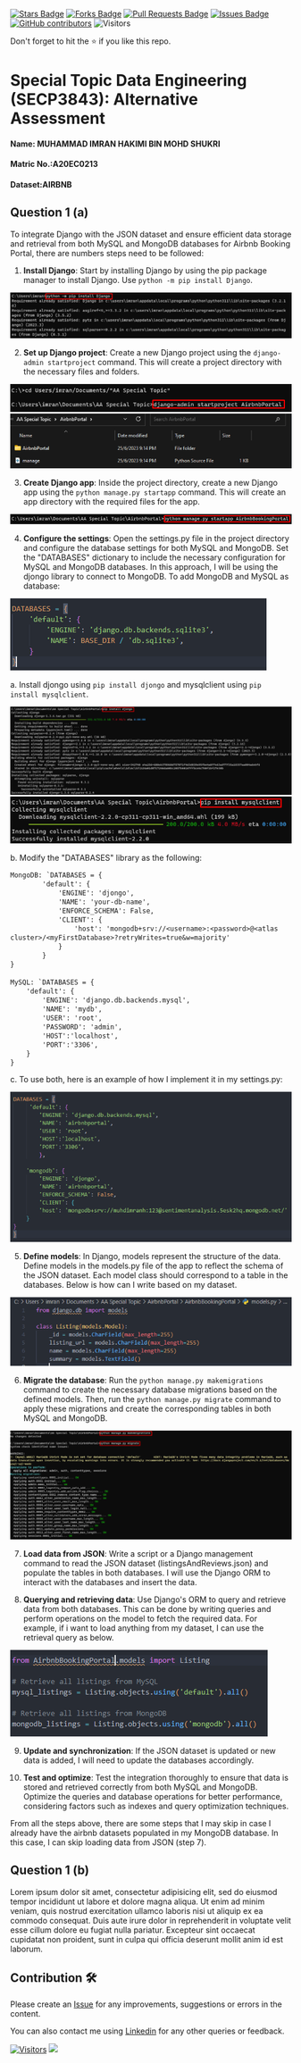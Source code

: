<a href="https://github.com/drshahizan/SECP3843/stargazers"><img src="https://img.shields.io/github/stars/drshahizan/SECP3843" alt="Stars Badge"/></a>
<a href="https://github.com/drshahizan/SECP3843/network/members"><img src="https://img.shields.io/github/forks/drshahizan/SECP3843" alt="Forks Badge"/></a>
<a href="https://github.com/drshahizan/SECP3843/pulls"><img src="https://img.shields.io/github/issues-pr/drshahizan/SECP3843" alt="Pull Requests Badge"/></a>
<a href="https://github.com/drshahizan/SECP3843/issues"><img src="https://img.shields.io/github/issues/drshahizan/SECP3843" alt="Issues Badge"/></a>
<a href="https://github.com/drshahizan/SECP3843/graphs/contributors"><img alt="GitHub contributors" src="https://img.shields.io/github/contributors/drshahizan/SECP3843?color=2b9348"></a>
![Visitors](https://api.visitorbadge.io/api/visitors?path=https%3A%2F%2Fgithub.com%2Fdrshahizan%2FSECP3843&labelColor=%23d9e3f0&countColor=%23697689&style=flat)


Don't forget to hit the :star: if you like this repo.

# Special Topic Data Engineering (SECP3843): Alternative Assessment

#### Name: MUHAMMAD IMRAN HAKIMI BIN MOHD SHUKRI
#### Matric No.:A20EC0213
#### Dataset:AIRBNB

## Question 1 (a)

To integrate Django with the JSON dataset and ensure efficient data storage and retrieval from both MySQL and MongoDB databases for Airbnb Booking Portal, there are numbers steps need to be followed:

1. **Install Django**: Start by installing Django by using the pip package manager to install Django. Use `python -m pip install Django`.

![Q1](files/images/q1_1.png)

2. **Set up Django project**: Create a new Django project using the `django-admin startproject` command. This will create a project directory with the necessary files and folders.

![Q1](files/images/q1_2.png)
![Q1](files/images/q1_3.png)

3. **Create Django app**: Inside the project directory, create a new Django app using the `python manage.py startapp` command. This will create an app directory with the required files for the app.

![Q1](files/images/q1_4.png)

4. **Configure the settings**: Open the settings.py file in the project directory and configure the database settings for both MySQL and MongoDB. Set the "DATABASES" dictionary to include the necessary configuration for MySQL and MongoDB databases. In this approach, I will be using the djongo library to connect to MongoDB. To add MongoDB and MySQL as database:

![Q1](files/images/q1_5.png)

a. Install djongo using `pip install djongo` and mysqlclient using `pip install mysqlclient`.

![Q1](files/images/q1_6.png)![Q1](files/images/q1_7.png)

b. Modify the "DATABASES" library as the following:

```
MongoDB: `DATABASES = {
        'default': {
            'ENGINE': 'djongo',
            'NAME': 'your-db-name',
            'ENFORCE_SCHEMA': False,
            'CLIENT': {
                'host': 'mongodb+srv://<username>:<password>@<atlas cluster>/<myFirstDatabase>?retryWrites=true&w=majority'
            }  
        }
}

MySQL: `DATABASES = {
	'default': {
		'ENGINE': 'django.db.backends.mysql',
		'NAME': 'mydb',
		'USER': 'root',
		'PASSWORD': 'admin',
		'HOST':'localhost',
		'PORT':'3306',
	}
}
```

c. To use both, here is an example of how I implement it in my settings.py:

![Q1](files/images/q1_8.png)

5. **Define models**: In Django, models represent the structure of the data. Define models in the models.py file of the app to reflect the schema of the JSON dataset. Each model class should correspond to a table in the databases. Below is how can I write based on my dataset.

![Q1](files/images/q1_10.png)

6. **Migrate the database**: Run the `python manage.py makemigrations` command to create the necessary database migrations based on the defined models. Then, run the `python manage.py migrate` command to apply these migrations and create the corresponding tables in both MySQL and MongoDB.

![Q1](files/images/q1_9.png)

7. **Load data from JSON**: Write a script or a Django management command to read the JSON dataset (listingsAndReviews.json) and populate the tables in both databases. I will use the Django ORM to interact with the databases and insert the data.

8. **Querying and retrieving data**: Use Django's ORM to query and retrieve data from both databases. This can be done by writing queries and perform operations on the model to fetch the required data. For example, if i want to load anything from my dataset, I can use the retrieval query as below.

![Q1](files/images/q1_11.png)

9. **Update and synchronization**: If the JSON dataset is updated or new data is added, I will need to update the databases accordingly.

10. **Test and optimize**: Test the integration thoroughly to ensure that data is stored and retrieved correctly from both MySQL and MongoDB. Optimize the queries and database operations for better performance, considering factors such as indexes and query optimization techniques.

From all the steps above, there are some steps that I may skip in case I already have the airbnb datasets populated in my MongoDB database. In this case, I can skip loading data from JSON (step 7).



## Question 1 (b)
Lorem ipsum dolor sit amet, consectetur adipisicing elit, sed do eiusmod tempor incididunt ut labore et dolore magna aliqua. Ut enim ad minim veniam, quis nostrud exercitation ullamco laboris nisi ut aliquip ex ea commodo consequat. Duis aute irure dolor in reprehenderit in voluptate velit esse cillum dolore eu fugiat nulla pariatur. Excepteur sint occaecat cupidatat non proident, sunt in culpa qui officia deserunt mollit anim id est laborum.





## Contribution 🛠️
Please create an [Issue](https://github.com/drshahizan/special-topic-data-engineering/issues) for any improvements, suggestions or errors in the content.

You can also contact me using [Linkedin](https://www.linkedin.com/in/drshahizan/) for any other queries or feedback.

[![Visitors](https://api.visitorbadge.io/api/visitors?path=https%3A%2F%2Fgithub.com%2Fdrshahizan&labelColor=%23697689&countColor=%23555555&style=plastic)](https://visitorbadge.io/status?path=https%3A%2F%2Fgithub.com%2Fdrshahizan)
![](https://hit.yhype.me/github/profile?user_id=81284918)



